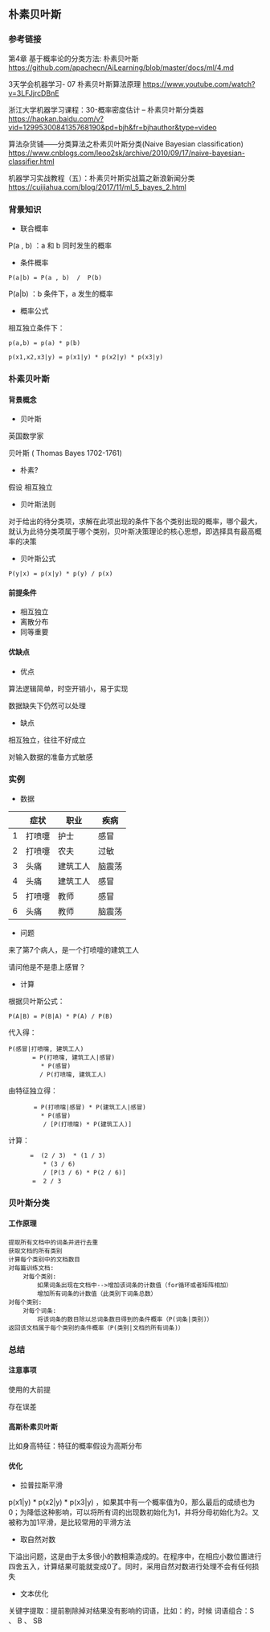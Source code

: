 ## 朴素贝叶斯

### 参考链接

第4章 基于概率论的分类方法: 朴素贝叶斯 https://github.com/apachecn/AiLearning/blob/master/docs/ml/4.md

3天学会机器学习- 07 朴素贝叶斯算法原理 https://www.youtube.com/watch?v=3LFJjrcDBnE

浙江大学机器学习课程：30-概率密度估计 – 朴素贝叶斯分类器 https://haokan.baidu.com/v?vid=1299530084135768190&pd=bjh&fr=bjhauthor&type=video

算法杂货铺——分类算法之朴素贝叶斯分类(Naive Bayesian classification) https://www.cnblogs.com/leoo2sk/archive/2010/09/17/naive-bayesian-classifier.html

机器学习实战教程（五）：朴素贝叶斯实战篇之新浪新闻分类 https://cuijiahua.com/blog/2017/11/ml_5_bayes_2.html

### 背景知识

- 联合概率

P(a , b) ：a 和 b 同时发生的概率

- 条件概率

```
P(a|b) = P(a , b)  /  P(b) 
```

P(a|b) ：b 条件下，a 发生的概率

- 概率公式

相互独立条件下：

```
p(a,b) = p(a) * p(b)

p(x1,x2,x3|y) = p(x1|y) * p(x2|y) * p(x3|y) 
```



### 朴素贝叶斯

#### 背景概念

- 贝叶斯

英国数学家

贝叶斯 ( Thomas Bayes 1702-1761)

- 朴素?

假设 相互独立

- 贝叶斯法则

对于给出的待分类项，求解在此项出现的条件下各个类别出现的概率，哪个最大，就认为此待分类项属于哪个类别，贝叶斯决策理论的核心思想，即选择具有最高概率的决策

- 贝叶斯公式

```
P(y|x) = p(x|y) * p(y) / p(x)
```

#### 前提条件

- 相互独立
- 离散分布
- 同等重要

#### 优缺点

- 优点

算法逻辑简单，时空开销小，易于实现

数据缺失下仍然可以处理

- 缺点

相互独立，往往不好成立

对输入数据的准备方式敏感

### 实例

- 数据

|      | 症状   | 职业     | 疾病   |
| ---- | ------ | -------- | ------ |
| 1    | 打喷嚏 | 护士     | 感冒   |
| 2    | 打喷嚏 | 农夫     | 过敏   |
| 3    | 头痛   | 建筑工人 | 脑震荡 |
| 4    | 头痛   | 建筑工人 | 感冒   |
| 5    | 打喷嚏 | 教师     | 感冒   |
| 6    | 头痛   | 教师     | 脑震荡 |

- 问题

来了第7个病人，是一个打喷嚏的建筑工人

请问他是不是患上感冒？

- 计算

根据贝叶斯公式：

```
P(A|B) = P(B|A) * P(A) / P(B)
```

代入得：

```
P(感冒|打喷嚏, 建筑工人)
　　　　= P(打喷嚏, 建筑工人|感冒)
         * P(感冒)
　　　　  / P(打喷嚏, 建筑工人)
```

由特征独立得：

```
       = P(打喷嚏|感冒) * P(建筑工人|感冒) 
         * P(感冒)
　　　　   / [P(打喷嚏) * P(建筑工人)]
```

计算：

```
      =  (2 / 3)  * (1 / 3)
　　　　   * (3 / 6)
　　　　   / [P(3 / 6) * P(2 / 6)]
　　　　=  2 / 3
```

### 贝叶斯分类

#### 工作原理

```
提取所有文档中的词条并进行去重
获取文档的所有类别
计算每个类别中的文档数目
对每篇训练文档: 
    对每个类别: 
        如果词条出现在文档中-->增加该词条的计数值（for循环或者矩阵相加）
        增加所有词条的计数值（此类别下词条总数）
对每个类别: 
    对每个词条: 
        将该词条的数目除以总词条数目得到的条件概率（P(词条|类别)）
返回该文档属于每个类别的条件概率（P(类别|文档的所有词条)）
```

### 总结

#### 注意事项

使用的大前提

存在误差

#### 高斯朴素贝叶斯

比如身高特征：特征的概率假设为高斯分布

#### 优化

- 拉普拉斯平滑

p(x1|y) * p(x2|y) * p(x3|y) ，如果其中有一个概率值为0，那么最后的成绩也为0；为降低这种影响，可以将所有词的出现数初始化为1，并将分母初始化为2。又被称为加1平滑，是比较常用的平滑方法

- 取自然对数

下溢出问题，这是由于太多很小的数相乘造成的。在程序中，在相应小数位置进行四舍五入，计算结果可能就变成0了。同时，采用自然对数进行处理不会有任何损失

- 文本优化

关键字提取：提前剔除掉对结果没有影响的词语，比如：的，时候
词语组合：S 、 B 、 SB



